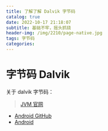 ```yaml
---
title: 了解了解 Dalvik 字节码
catalog: true
date: 2022-10-17 21:18:07
subtitle: 基础不牢，摇头抓挠
header-img: /img/2210/page-native.jpg
tags: 字节码
categories:
---
```



# 字节码 Dalvik

关于 dalvik 字节码：

> [JVM 官网](https://source.android.com/devices/tech/dalvik/dalvik-bytecode)
- [Android GitHub](https://github.com/AndroidAdvanceWithGeektime/Chapter27/blob/master/doucments/Dalvik%20and%20ART.pdf)
- [Android ](https://github.com/AndroidAdvanceWithGeektime/Chapter27/blob/master/doucments/Understanding%20the%20Davlik%20Virtual%20Machine.pdf)